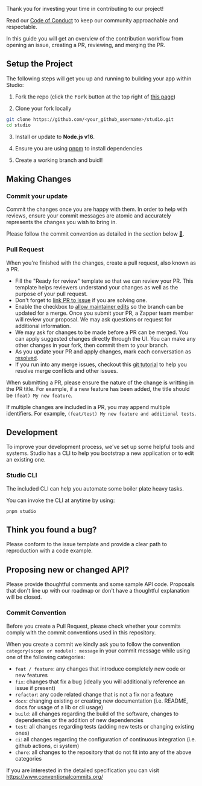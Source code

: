 Thank you for investing your time in contributing to our project!

Read our [Code of Conduct](./CODE_OF_CONDUCT.md) to keep our community approachable and respectable.

In this guide you will get an overview of the contribution workflow from opening an issue, creating a PR, reviewing, and merging the PR.

## Setup the Project

The following steps will get you up and running to building your app within Studio:

1. Fork the repo (click the <kbd>Fork</kbd> button at the top right of
   [this page](https://github.com/Zapper-fi/studio))

2. Clone your fork locally

```sh
git clone https://github.com/<your_github_username>/studio.git
cd studio
```

3. Install or update to **Node.js v16**.

4. Ensure you are using [pnpm](https://pnpm.io/) to install dependencies

5. Create a working branch and buidl!

## Making Changes

### Commit your update

Commit the changes once you are happy with them. In order to help with reviews, ensure your commit messages are atomic
and accurately represents the changes you wish to bring in.

Please follow the commit convention as detailed in the section below [🔗](./CONTRIBUTING.md#commit-convention).

### Pull Request

When you're finished with the changes, create a pull request, also known as a PR.

- Fill the "Ready for review" template so that we can review your PR. This template helps reviewers understand your changes as well as the purpose of your pull request.
- Don't forget to [link PR to issue](https://docs.github.com/en/issues/tracking-your-work-with-issues/linking-a-pull-request-to-an-issue) if you are solving one.
- Enable the checkbox to [allow maintainer edits](https://docs.github.com/en/github/collaborating-with-issues-and-pull-requests/allowing-changes-to-a-pull-request-branch-created-from-a-fork) so the branch can be updated for a merge.
  Once you submit your PR, a Zapper team member will review your proposal. We may ask questions or request for additional information.
- We may ask for changes to be made before a PR can be merged. You can apply suggested changes directly through the UI. You can make any other changes in your fork, then commit them to your branch.
- As you update your PR and apply changes, mark each conversation as [resolved](https://docs.github.com/en/github/collaborating-with-issues-and-pull-requests/commenting-on-a-pull-request#resolving-conversations).
- If you run into any merge issues, checkout this [git tutorial](https://lab.github.com/githubtraining/managing-merge-conflicts) to help you resolve merge conflicts and other issues.

When submitting a PR, please ensure the nature of the change is writting in the PR title. For example,
if a new feature has been added, the title should be `(feat) My new feature`.

If multiple changes are included in a PR, you may append multiple identifiers. For example,
`(feat/test) My new feature and additional tests`.

## Development

To improve your development process, we've set up some helpful tools and systems. Studio has a CLI
to help you bootstrap a new application or to edit an existing one.

### Studio CLI

The included CLI can help you automate some boiler plate heavy tasks.

You can invoke the CLI at anytime by using:

```
pnpm studio
```

## Think you found a bug?

Please conform to the issue template and provide a clear path to reproduction
with a code example.

## Proposing new or changed API?

Please provide thoughtful comments and some sample API code. Proposals that
don't line up with our roadmap or don't have a thoughtful explanation will be
closed.

### Commit Convention

Before you create a Pull Request, please check whether your commits comply with
the commit conventions used in this repository.

When you create a commit we kindly ask you to follow the convention
`category(scope or module): message` in your commit message while using one of
the following categories:

- `feat / feature`: any changes that introduce completely new code or new
  features
- `fix`: changes that fix a bug (ideally you will additionally reference an
  issue if present)
- `refactor`: any code related change that is not a fix nor a feature
- `docs`: changing existing or creating new documentation (i.e. README, docs for
  usage of a lib or cli usage)
- `build`: all changes regarding the build of the software, changes to
  dependencies or the addition of new dependencies
- `test`: all changes regarding tests (adding new tests or changing existing
  ones)
- `ci`: all changes regarding the configuration of continuous integration (i.e.
  github actions, ci system)
- `chore`: all changes to the repository that do not fit into any of the above
  categories

If you are interested in the detailed specification you can visit
https://www.conventionalcommits.org/

